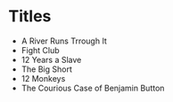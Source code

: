 # Titles

- A River Runs Trrough It
- Fight Club
- 12 Years a Slave
- The Big Short
- 12 Monkeys
- The Courious Case of Benjamin Button
